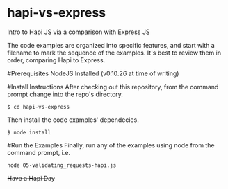 hapi-vs-express
===============

Intro to Hapi JS via a comparison with Express JS

The code examples are organized into specific features, and start with a filename to mark the sequence of the examples.  It's best to review them in order, comparing Hapi to Express. 

#Prerequisites
NodeJS Installed (v0.10.26 at time of writing)

#Install Instructions
After checking out this repository, from the command prompt change into the repo's directory.
```
$ cd hapi-vs-express
```
Then install the code examples' dependecies.
```
$ node install
```

#Run the Examples
Finally, run any of the examples using node from the command prompt, i.e.
```
node 05-validating_requests-hapi.js
```

~~Have a Hapi Day~~
